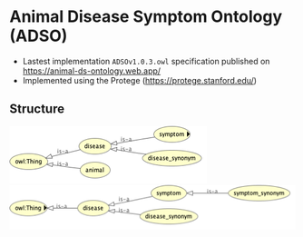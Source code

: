 # Animal Disease Symptom Ontology (ADSO)

- Lastest implementation `ADSOv1.0.3.owl` specification published on https://animal-ds-ontology.web.app/
- Implemented using the Protege (https://protege.stanford.edu/)

## Structure

![mch](./main-class-hierachy.png)
![sch](./sub-class-hierachy.png)
